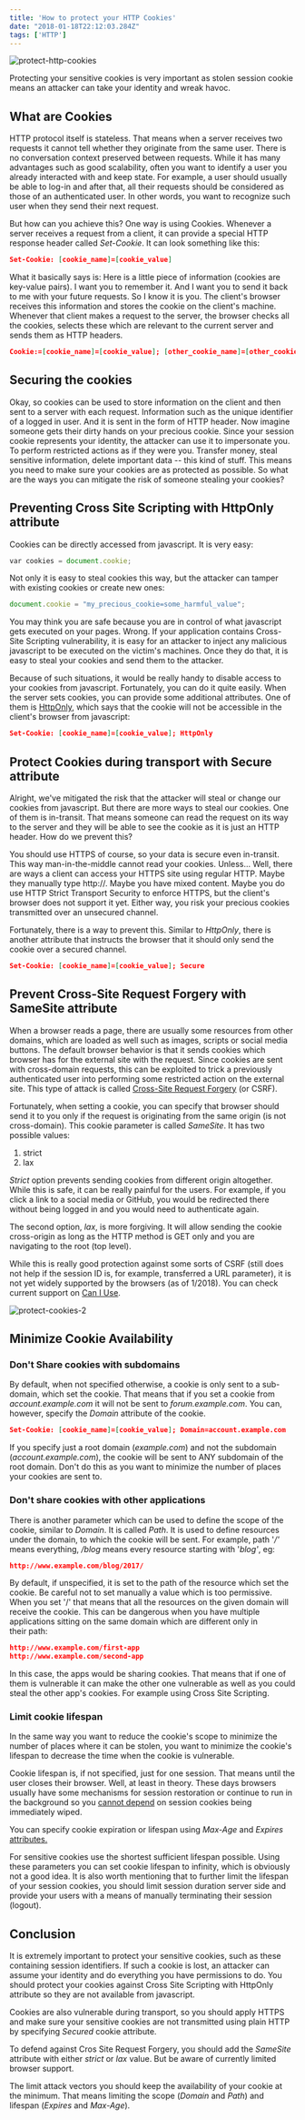 ```yaml
---
title: 'How to protect your HTTP Cookies'
date: "2018-01-18T22:12:03.284Z"
tags: ['HTTP']
---
```


![protect-http-cookies](./protect-cookies.jpg)

Protecting your sensitive cookies is very important as stolen session cookie means an attacker can take your identity and wreak havoc.

What are Cookies
----------------

HTTP protocol itself is stateless. That means when a server receives two requests it cannot tell whether they originate from the same user. There is no conversation context preserved between requests. While it has many advantages such as good scalability, often you want to identify a user you already interacted with and keep state. For example, a user should usually be able to log-in and after that, all their requests should be considered as those of an authenticated user. In other words, you want to recognize such user when they send their next request.

But how can you achieve this? One way is using Cookies. Whenever a server receives a request from a client, it can provide a special HTTP response header called *Set-Cookie*. It can look something like this:

```json
Set-Cookie: [cookie_name]=[cookie_value]
```

What it basically says is: Here is a little piece of information (cookies are key-value pairs). I want you to remember it. And I want you to send it back to me with your future requests. So I know it is you. The client's browser receives this information and stores the cookie on the client's machine. Whenever that client makes a request to the server, the browser checks all the cookies, selects these which are relevant to the current server and sends them as HTTP headers.

```json
Cookie:=[cookie_name]=[cookie_value]; [other_cookie_name]=[other_cookie_value]
```

Securing the cookies
--------------------

Okay, so cookies can be used to store information on the client and then sent to a server with each request. Information such as the unique identifier of a logged in user. And it is sent in the form of HTTP header. Now imagine someone gets their dirty hands on your precious cookie. Since your session cookie represents your identity, the attacker can use it to impersonate you. To perform restricted actions as if they were you. Transfer money, steal sensitive information, delete important data -- this kind of stuff. This means you need to make sure your cookies are as protected as possible. So what are the ways you can mitigate the risk of someone stealing your cookies?

Preventing Cross Site Scripting with HttpOnly attribute
-------------------------------------------------------

Cookies can be directly accessed from javascript. It is very easy:

```javascript
var cookies = document.cookie;
```

Not only it is easy to steal cookies this way, but the attacker can tamper with existing cookies or create new ones:

```javascript
document.cookie = "my_precious_cookie=some_harmful_value";
```

You may think you are safe because you are in control of what javascript gets executed on your pages. Wrong. If your application contains Cross-Site Scripting vulnerability, it is easy for an attacker to inject any malicious javascript to be executed on the victim's machines. Once they do that, it is easy to steal your cookies and send them to the attacker.

Because of such situations, it would be really handy to disable access to your cookies from javascript. Fortunately, you can do it quite easily. When the server sets cookies, you can provide some additional attributes. One of them is [HttpOnly](https://www.owasp.org/index.php/HttpOnly), which says that the cookie will not be accessible in the client\'s browser from javascript:

```json
Set-Cookie: [cookie_name]=[cookie_value]; HttpOnly
```

Protect Cookies during transport with Secure attribute
------------------------------------------------------

Alright, we've mitigated the risk that the attacker will steal or change our cookies from javascript. But there are more ways to steal our cookies. One of them is in-transit. That means someone can read the request on its way to the server and they will be able to see the cookie as it is just an HTTP header. How do we prevent this?

You should use HTTPS of course, so your data is secure even in-transit. This way man-in-the-middle cannot read your cookies. Unless... Well, there are ways a client can access your HTTPS site using regular HTTP. Maybe they manually type http://. Maybe you have mixed content. Maybe you do use HTTP Strict Transport Security to enforce HTTPS, but the client's browser does not support it yet. Either way, you risk your precious cookies transmitted over an unsecured channel.

Fortunately, there is a way to prevent this. Similar to *HttpOnly*, there is another attribute that instructs the browser that it should only send the cookie over a secured channel.

```json
Set-Cookie: [cookie_name]=[cookie_value]; Secure
```

Prevent Cross-Site Request Forgery with SameSite attribute
----------------------------------------------------------

When a browser reads a page, there are usually some resources from other domains, which are loaded as well such as images, scripts or social media buttons. The default browser behavior is that it sends cookies which browser has for the external site with the request. Since cookies are sent with cross-domain requests, this can be exploited to trick a previously authenticated user into performing some restricted action on the external site. This type of attack is called [Cross-Site Request Forgery](https://www.owasp.org/index.php/Cross-Site_Request_Forgery_(CSRF)) (or CSRF).

Fortunately, when setting a cookie, you can specify that browser should send it to you only if the request is originating from the same origin (is not cross-domain). This cookie parameter is called *SameSite*. It has two possible values:

1.  strict
2.  lax

*Strict* option prevents sending cookies from different origin altogether. While this is safe, it can be really painful for the users. For example, if you click a link to a social media or GitHub, you would be redirected there without being logged in and you would need to authenticate again.

The second option, *lax*, is more forgiving. It will allow sending the cookie cross-origin as long as the HTTP method is GET only and you are navigating to the root (top level).

While this is really good protection against some sorts of CSRF (still does not help if the session ID is, for example, transferred a URL parameter), it is not yet widely supported by the browsers (as of 1/2018). You can check current support on [Can I Use](https://caniuse.com/#search=samesite).

![protect-cookies-2](./protect-cookies-2.jpg)

Minimize Cookie Availability
----------------------------

### Don't Share cookies with subdomains

By default, when not specified otherwise, a cookie is only sent to a sub-domain, which set the cookie. That means that if you set a cookie from *account.example.com* it will not be sent to *forum.example.com*. You can, however, specify the *Domain* attribute of the cookie.

```json
Set-Cookie: [cookie_name]=[cookie_value]; Domain=account.example.com
```

If you specify just a root domain (*example.com*) and not the subdomain (*account.example.com*), the cookie will be sent to ANY subdomain of the root domain. Don't do this as you want to minimize the number of places your cookies are sent to.

### Don't share cookies with other applications

There is another parameter which can be used to define the scope of the cookie, similar to *Domain*. It is called *Path*. It is used to define resources under the domain, to which the cookie will be sent. For example, path \'*/\'* means everything, */blog* means every resource starting with \'*blog\'*, eg:

```json
http://www.example.com/blog/2017/
```

By default, if unspecified, it is set to the path of the resource which set the cookie. Be careful not to set manually a value which is too permissive. When you set \'/\' that means that all the resources on the given domain will receive the cookie. This can be dangerous when you have multiple applications sitting on the same domain which are different only in their path:

```json
http://www.example.com/first-app
http://www.example.com/second-app
```

In this case, the apps would be sharing cookies. That means that if one of them is vulnerable it can make the other one vulnerable as well as you could steal the other app's cookies. For example using Cross Site Scripting.

### Limit cookie lifespan

In the same way you want to reduce the cookie's scope to minimize the number of places where it can be stolen, you want to minimize the cookie's lifespan to decrease the time when the cookie is vulnerable.

Cookie lifespan is, if not specified, just for one session. That means until the user closes their browser. Well, at least in theory. These days browsers usually have some mechanisms for session restoration or continue to run in the background so you [cannot depend](http://blog.petersondave.com/cookies/Session-Cookies-in-Chrome-Firefox-and-Sitecore/) on session cookies being immediately wiped.

You can specify cookie expiration or lifespan using *Max-Age* and *Expires* [attributes.](https://developer.mozilla.org/en-US/docs/Web/HTTP/Headers/Set-Cookie)

For sensitive cookies use the shortest sufficient lifespan possible. Using these parameters you can set cookie lifespan to infinity, which is obviously not a good idea. It is also worth mentioning that to further limit the lifespan of your session cookies, you should limit session duration server side and provide your users with a means of manually terminating their session (logout).

Conclusion
----------

It is extremely important to protect your sensitive cookies, such as these containing session identifiers. If such a cookie is lost, an attacker can assume your identity and do everything you have permissions to do. You should protect your cookies against Cross Site Scripting with HttpOnly attribute so they are not available from javascript.

Cookies are also vulnerable during transport, so you should apply HTTPS and make sure your sensitive cookies are not transmitted using plain HTTP by specifying *Secured* cookie attribute.

To defend against Cros Site Request Forgery, you should add the *SameSite* attribute with either *strict* or *lax* value. But be aware of currently limited browser support.

The limit attack vectors you should keep the availability of your cookie at the minimum. That means limiting the scope (*Domain* and *Path*) and lifespan (*Expires* and *Max-Age*).